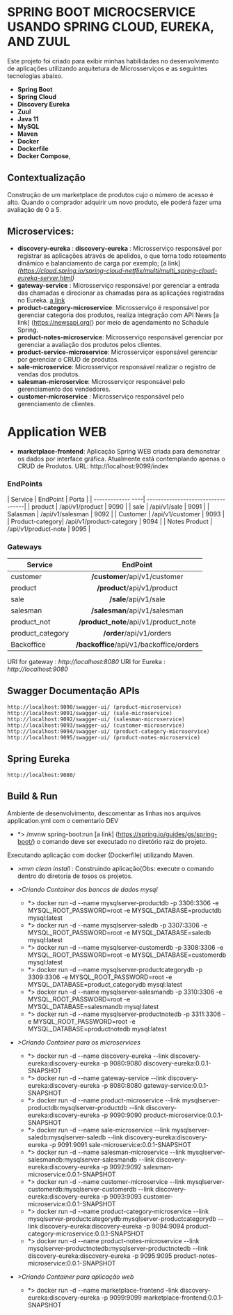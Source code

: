 # SPRING BOOT MICROCSERVICE USANDO SPRING CLOUD, EUREKA, AND ZUUL

Este projeto foi criado para exibir minhas habilidades no desenvolvimento de aplicações utilizando arquitetura de Microsserviços e as seguintes tecnologias abaixo.

- **Spring Boot**
- **Spring Cloud**
- **Discovery Eureka**
- **Zuul**
- **Java 11**
- **MySQL**
- **Maven**
- **Docker**
- **Dockerfile**
- **Docker Compose**,

## Contextualização

Construção de um marketplace de produtos cujo o número de acesso é alto.
Quando o comprador adquirir um novo produto, ele poderá fazer uma avaliação de 0 a 5. 


## Microservices:

- **discovery-eureka** : **discovery-eureka** : Microsserviço responsável por registrar as aplicações através de apelidos, o que torna todo roteamento dinâmico e balanciamento de carga por exemplo; [a link] *(https://cloud.spring.io/spring-cloud-netflix/multi/multi_spring-cloud-eureka-server.html)* 
- **gateway-service** : Microsserviço responsável por gerenciar a entrada das chamadas e direcionar as chamadas para as aplicações registradas no Eureka. [a link](https://github.com/Netflix/zuul)
- **product-category-microservice**: Microsserviço é responsável por gerenciar categoria dos produtos, realiza integração com API News [a link] (https://newsapi.org/) por meio de agendamento no Schadule Spring. 
- **product-notes-microservice**: Microsserviço responsável gerenciar por gerenciar a avaliação dos produtos pelos clientes.
- **product-service-microservice**: Microsserviçor esponsável gerenciar por gerenciar o CRUD de produtos.
- **sale-microservice**: Microsserviçor responsável realizar o registro de vendas dos produtos.
- **salesman-microservice**: Microsserviçor responsável pelo gerenciamento dos vendedores.
- **customer-microservice** : Microsserviço responsável pelo gerenciamento de clientes.

# Application WEB
- **marketplace-frontend**: Aplicação Spring WEB criada para demonstrar os dados por interface gráfica. Atualmente está contemplando apenas o CRUD de Produtos.
URL: http://localhost:9099/index


### EndPoints ###

| Service       | EndPoint                     | Porta  |
| ------------- ----| ----------------------------------| 
| product       	| /api/v1/product            | 9090   |
| sale 	        	| /api/v1/sale               | 9091   | 
| Salasman      	| /api/v1/salesman           | 9092   |
| Customer      	| /api/v1/customer           | 9093   |
| Product-category| /api/v1/product-category   | 9094   |
| Notes Product   | /api/v1/product-note       | 9095   |                   


### Gateways ###

| Service       	| EndPoint                                  |
| ------------- 	| :---------------------------------------: |
| customer     		| **/customer**/api/v1/customer             | 
| product       	| **/product**/api/v1/product               |
| sale          	| **/sale**/api/v1/sale                     |
| salesman      	| **/salesman**/api/v1/salesman             |
| product_not   	| **/product_note**/api/v1/product_note     |
| product_category  | **/order**/api/v1/orders                |
| Backoffice    	| **/backoffice**/api/v1/backoffice/orders  |

URI for gateway : *http://localhost:8080*
URI for Eureka : *http://localhost:9080*

## Swagger Documentação APIs
	http://localhost:9090/swagger-ui/ (product-microservice)
	http://localhost:9091/swagger-ui/ (sale-microservice)
	http://localhost:9092/swagger-ui/ (salesman-microservice)
    http://localhost:9093/swagger-ui/ (customer-microservice)
	http://localhost:9094/swagger-ui/ (product-category-microservice)
	http://localhost:9095/swagger-ui/ (product-notes-microservice)


	
   
## Spring Eureka
	http://localhost:9080/

## Build & Run

Ambiente de desenvolvimento, descomentar as linhas nos arquivos application.yml com o cementario DEV
- *> /mvnw spring-boot:run [a link] (https://spring.io/guides/gs/spring-boot/) o comando deve ser executado no diretório raiz do projeto.

Executando aplicação com docker (Dockerfile) utilizando Maven.

- *>mvn clean install* : Construindo aplicação(Obs: execute o comando dentro do diretoria de tosos os projetos.

- *>Criando Container dos bancos de dados mysql* 
	- *>	docker run -d --name mysqlserver-productdb -p 3306:3306 -e MYSQL_ROOT_PASSWORD=root -e MYSQL_DATABASE=productdb mysql:latest
    - *>	docker run -d --name mysqlserver-saledb -p 3307:3306 -e MYSQL_ROOT_PASSWORD=root -e MYSQL_DATABASE=saledb mysql:latest
	- *>	docker run -d --name mysqlserver-customerdb -p 3308:3306 -e MYSQL_ROOT_PASSWORD=root -e MYSQL_DATABASE=customerdb mysql:latest
	- *>	docker run -d --name mysqlserver-productcategorydb  -p 3309:3306 -e MYSQL_ROOT_PASSWORD=root -e MYSQL_DATABASE=product_categorydb mysql:latest
	- *>	docker run -d --name mysqlserver-salesmandb -p 3310:3306 -e MYSQL_ROOT_PASSWORD=root -e MYSQL_DATABASE=salesmandb mysql:latest
	- *>	docker run -d --name mysqlserver-productnotedb -p 3311:3306 -e MYSQL_ROOT_PASSWORD=root -e MYSQL_DATABASE=productnotedb mysql:latest

- *>Criando Container para os microservices* 
	- *>	docker run -d --name discovery-eureka --link discovery-eureka:discovery-eureka -p 9080:9080 discovery-eureka:0.0.1-SNAPSHOT
	- *>	docker run -d --name gateway-service --link discovery-eureka:discovery-eureka -p 8080:8080 gateway-service:0.0.1-SNAPSHOT
	- *>	docker run -d --name product-microservice --link mysqlserver-productdb:mysqlserver-productdb --link discovery-eureka:discovery-eureka -p 9090:9090 product-microservice:0.0.1-SNAPSHOT
	- *> 	docker run -d --name sale-microservice --link mysqlserver-saledb:mysqlserver-saledb --link discovery-eureka:discovery-eureka -p 9091:9091 sale-microservice:0.0.1-SNAPSHOT
	- *> 	docker run -d --name salesman-microservice --link mysqlserver-salesmandb:mysqlserver-salesmandb --link discovery-eureka:discovery-eureka -p 9092:9092 salesman-microservice:0.0.1-SNAPSHOT
	- *> 	docker run -d --name customer-microservice --link mysqlserver-customerdb:mysqlserver-customerdb --link discovery-eureka:discovery-eureka -p 9093:9093 customer-microservice:0.0.1-SNAPSHOT
	- *> 	docker run -d --name product-category-microservice --link mysqlserver-productcategorydb:mysqlserver-productcategorydb --link discovery-eureka:discovery-eureka -p 9094:9094 product-category-microservice:0.0.1-SNAPSHOT
	- *> 	docker run -d --name product-notes-microservice --link mysqlserver-productnotedb:mysqlserver-productnotedb --link discovery-eureka:discovery-eureka -p 9095:9095 product-notes-microservice:0.0.1-SNAPSHOT

- *>Criando Container para aplicação web* 	
	- *> 	docker run -d --name marketplace-frontend -link discovery-eureka:discovery-eureka -p 9099:9099 marketplace-frontend:0.0.1-SNAPSHOT
